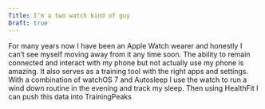 ```yaml
---
Title: I’m a two watch kind of guy
Draft: true
---
```

For many years now I have been an Apple Watch wearer and honestly I can’t see myself moving away from it any time soon. The ability to remain connected and interact with my phone but not actually use my phone is amazing.
It also serves as a training tool with the right apps and settings. With a combination of watchOS 7 and Autosleep I use the watch to run a wind down routine in the evening and track my sleep. Then using HealthFit I can push this data into TrainingPeaks 